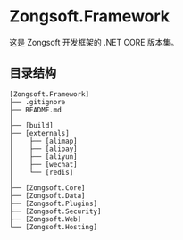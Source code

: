 # Zongsoft.Framework
这是 Zongsoft 开发框架的 .NET CORE 版本集。


## 目录结构

```
[Zongsoft.Framework]
├── .gitignore
├── README.md
│
├── [build]
├── [externals]
│    ├── [alimap]
│    ├── [alipay]
│    ├── [aliyun]
│    ├── [wechat]
│    └── [redis]
│
├── [Zongsoft.Core]
├── [Zongsoft.Data]
├── [Zongsoft.Plugins]
├── [Zongsoft.Security]
├── [Zongsoft.Web]
└── [Zongsoft.Hosting]
```
